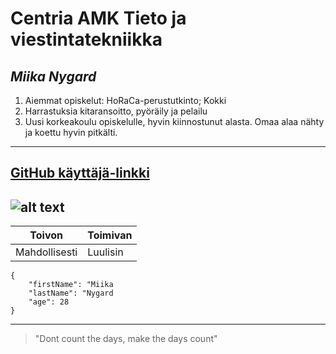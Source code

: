 # **Centria AMK Tieto ja viestintatekniikka**
## *Miika Nygard*
1. Aiemmat opiskelut: HoRaCa-perustutkinto; Kokki
2. Harrastuksia kitaransoitto, pyöräily ja pelailu
3. Uusi korkeakoulu opiskelulle, hyvin kiinnostunut alasta. Omaa alaa nähty ja koettu hyvin pitkälti.
--- 
[GitHub käyttäjä-linkki](https://github.com/Miinyg/Miika-Cent)
---
![alt text](https://cdn.pixabay.com/photo/2025/08/11/07/18/nurturing-swan-9767495_1280.jpg)
---
| Toivon | Toimivan |
| -------- | ---------- |
| Mahdollisesti | Luulisin |
```
{
    "firstName": "Miika
    "lastName": "Nygard
    "age": 28
}
```
---
> "Dont count the days, make the days count"